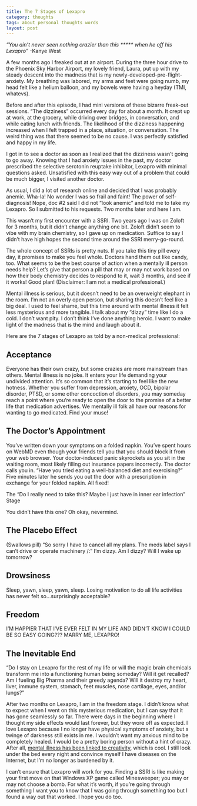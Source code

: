 ```yaml
---
title: The 7 Stages of Lexapro
category: thoughts
tags: about personal thoughts words
layout: post
---
```


_“You ain’t never seen nothing crazier than this ***** when he off his Lexapro”_
-Kanye West

A few months ago I freaked out at an airport. During the three hour drive to the Phoenix Sky Harbor Airport, my lovely friend, Laura, put up with my steady descent into the madness that is my newly-developed-pre-flight-anxiety. My breathing was labored, my arms and feet were going numb, my head felt like a helium balloon, and my bowels were having a heyday (TMI, whatevs).

Before and after this episode, I had mini versions of these bizarre freak-out sessions. “The dizziness” occurred every day for about a month. It crept up at work, at the grocery, while driving over bridges, in conversation, and while eating lunch with friends. The likelihood of the dizziness happening increased when I felt trapped in a place, situation, or conversation. The weird thing was that there seemed to be no cause. I was perfectly satisfied and happy in my life.

I got in to see a doctor as soon as I realized that the dizziness wasn’t going to go away. Knowing that I had anxiety issues in the past, my doctor prescribed the selective serotonin reuptake inhibitor, Lexapro with minimal questions asked. Unsatisfied with this easy way out of a problem that could be much bigger, I visited another doctor.

As usual, I did a lot of research online and decided that I was probably anemic. Wha-la! No wonder I was so frail and faint! The power of self-diagnosis! Nope, doc #2 said I did not “look anemic” and told me to take my Lexapro. So I submitted to his requests. Two months later and here I am.

This wasn’t my first encounter with a SSRI. Two years ago I was on Zoloft for 3 months, but it didn’t change anything one bit. Zoloft didn’t seem to vibe with my brain chemistry, so I gave up on medication. Suffice to say I didn’t have high hopes the second time around the SSRI merry-go-round.

The whole concept of SSRIs is pretty nuts. If you take this tiny pill every day, it promises to make you feel whole. Doctors hand them out like candy, too. What seems to be the best course of action when a mentally ill person needs help? Let’s give that person a pill that may or may not work based on how their body chemistry decides to respond to it, wait 3 months, and see if it works! Good plan! (Disclaimer: I am not a medical professional.)

Mental illness is serious, but it doesn’t need to be an overweight elephant in the room. I’m not an overly open person, but sharing this doesn’t feel like a big deal. I used to feel shame, but this time around with mental illness it felt less mysterious and more tangible. I talk about my “dizzy” time like I do a cold. I don’t want pity. I don’t think I’ve done anything heroic. I want to make light of the madness that is the mind and laugh about it.

Here are the 7 stages of Lexapro as told by a non-medical professional:


## Acceptance

Everyone has their own crazy, but some crazies are more mainstream than others. Mental illness is no joke. It enters your life demanding your undivided attention. It’s so common that it’s starting to feel like the new hotness. Whether you suffer from depression, anxiety, OCD, bipolar disorder, PTSD, or some other concoction of disorders, you may someday reach a point where you’re ready to open the door to the promise of a better life that medication advertises. We mentally ill folk all have our reasons for wanting to go medicated. Find your muse!

## The Doctor’s Appointment

You’ve written down your symptoms on a folded napkin. You’ve spent hours on WebMD even though your friends tell you that you should block it from your web browser. Your doctor-induced panic skyrockets as you sit in the waiting room, most likely filling out insurance papers incorrectly. The doctor calls you in. “Have you tried eating a well-balanced diet and exercising?” Five minutes later he sends you out the door with a prescription in exchange for your folded napkin. All fixed!

The “Do I really need to take this? Maybe I just have in inner ear infection” Stage

You didn’t have this one? Oh okay, nevermind.

## The Placebo Effect

(Swallows pill) “So sorry I have to cancel all my plans. The meds label says I can’t drive or operate machinery /:” I’m dizzy. Am I dizzy? Will I wake up tomorrow?

## Drowsiness

Sleep, yawn, sleep, yawn, sleep. Losing motivation to do all life activities has never felt so...surprisingly acceptable?

## Freedom

I’M HAPPIER THAT I’VE EVER FELT IN MY LIFE AND DIDN’T KNOW I COULD BE SO EASY GOING??? MARRY ME, LEXAPRO!

## The Inevitable End

“Do I stay on Lexapro for the rest of my life or will the magic brain chemicals transform me into a functioning human being someday? Will it get recalled? Am I fueling Big Pharma and their greedy agenda? Will it destroy my heart, liver, immune system, stomach, feet muscles, nose cartilage, eyes, and/or lungs?”


After two months on Lexapro, I am in the freedom stage. I didn’t know what to expect when I went on this mysterious medication, but I can say that it has gone seamlessly so far. There were days in the beginning where I thought my side effects would last forever, but they wore off as expected. I love Lexapro because I no longer have physical symptoms of anxiety, but a twinge of darkness still exists in me. I wouldn’t want my anxious mind to be completely healed. I would be a pretty boring person without a hint of crazy. After all, [mental illness has been linked to creativity](https://www.fastcompany.com/1681970/does-creativity-come-with-a-price-new-insight-on-creatives-and-mental-illness), which is cool. I still look under the bed every night and convince myself I have diseases on the Internet, but I’m no longer as burdened by it.

I can’t ensure that Lexapro will work for you. Finding a SSRI is like making your first move on that Windows XP game called Minesweeper; you may or may not choose a bomb. For what it’s worth, if you’re going through something I want you to know that I was going through something too but I found a way out that worked. I hope you do too.
